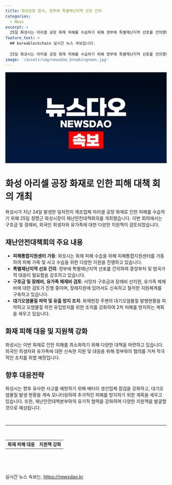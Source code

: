 ```yaml
---
title: 화성공장 참사, 정부에 특별재난지역 선포 건의
categories:
  - News
excerpt: >
  25일 화성시는 아리셀 공장 화재 피해를 수습하기 위해 정부에 특별재난지역 선포를 건의했다. 화성시청에는 피해통합지원센터를 설치하여 유가족 지원과 사고 수습을 지원하고 있으며, 외국인 피해자들을 위해 유가족 대기실을 마련하고 있는 것으로 알려졌다. 또한, 사망자 구호금과 장례비 선지원, 유가족 체재비 지원을 검토 중이며, 화재현장 주변 대기오염물질 발행을 지속 파악하고 유사사고 방지를 위한 조치를 취할 예정이다. 23명 사망 및 8명 중경상자를 포함한 31명의 사상자가 발생한 이번 화재에 대한 대책이 시급한 상황임을 감안하여, 정부 및 지자체가 적극적으로 대응할 필요가 있다고 밝혀졌다.
feature_text: >
  ## koreablockchain 실시간 뉴스 속보입니다.

  25일 화성시는 아리셀 공장 화재 피해를 수습하기 위해 정부에 특별재난지역 선포를 건의했다. 화성시청에는 피해통합지원센터를 설치하여 유가족 지원과 사고 수습을 지원하고 있으며, 외국인 피해자들을 위해 유가족 대기실을 마련하고 있는 것으로 알려졌다. 또한, 사망자 구호금과 장례비 선지원, 유가족 체재비 지원을 검토 중이며, 화재현장 주변 대기오염물질 발행을 지속 파악하고 유사사고 방지를 위한 조치를 취할 예정이다. 23명 사망 및 8명 중경상자를 포함한 31명의 사상자가 발생한 이번 화재에 대한 대책이 시급한 상황임을 감안하여, 정부 및 지자체가 적극적으로 대응할 필요가 있다고 밝혀졌다.
image: '/assets/img/newsdao_breakingnews.jpg'
---
```


<p><img src="/assets/img/newsdao_breakingnews.jpg" alt="koreablockchain 속보" /></p>

<h1>화성 아리셀 공장 화재로 인한 피해 대책 회의 개최</h1>

<p data-ke-size="size16">화성시가 지난 24일 발생한 일차전지 제조업체 아리셀 공장 화재로 인한 피해를 수습하기 위해 25일 정명근 화성시장이 재난안전대책회의를 개최했습니다. 이번 회의에서는 구호금 및 장례비, 외국인 희생자와 유가족에 대한 다양한 지원책이 검토되었습니다.</p>

<h2 data-ke-size="size26">재난안전대책회의 주요 내용</h2>

<ul>
<li><b>피해통합지원센터 가동</b>: 화성시는 화재 피해 수습을 위해 피해통합지원센터를 가동하여 피해 가족 및 사고 수습을 위한 다양한 지원을 진행하고 있습니다.</li>
<li><b>특별재난지역 선포 건의</b>: 정부에 특별재난지역 선포를 건의하여 중앙부처 및 범국가적 대응이 필요함을 강조하고 있습니다.</li>
<li><b>구호금 및 장례비, 유가족 체재비 검토</b>: 사망자 구호금과 장례비 선지원, 유가족 체재비에 대한 검토가 진행 중이며, 장례지원에 있어서도 신속하고 철저한 지원체계를 구축하고 있습니다.</li>
<li><b>대기오염물질 파악 및 유출 방지 조치</b>: 화재현장 주변의 대기오염물질 발행현황을 파악하고 오염물질 하천 유입방지를 위한 조치를 강화하여 2차 피해를 방지하는 계획을 세우고 있습니다.</li>
</ul>

<h2 data-ke-size="size26">화재 피해 대응 및 지원책 강화</h2>

<p data-ke-size="size16">화성시는 이번 화재로 인한 피해를 최소화하기 위해 다양한 대책을 마련하고 있습니다. 외국인 희생자와 유가족에 대한 신속한 지원 및 대응을 위해 정부와의 협의를 거쳐 적극적인 조치를 취할 예정입니다.</p>

<h2 data-ke-size="size26">향후 대응전략</h2>

<p data-ke-size="size16">화성시는 향후 유사한 사고를 예방하기 위해 배터리 생산업체 점검을 강화하고, 대기오염물질 발생 현황을 계속 모니터링하여 추가적인 피해를 방지하기 위한 계획을 세우고 있습니다. 또한, 재난안전대책본부와의 유기적 협력을 강화하여 다양한 지원책을 발굴할 것으로 예상됩니다.</p>

<p data-ke-size="size16">&nbsp;</p>

<hr>

<p data-ke-size="size16">&nbsp;</p>

<table>
<tbody>
<tr>
<td style="text-align: center; height: 17px;"><b>화재 피해 대응</b></td>
<td style="text-align: center; height: 17px;"><b>지원책 강화</b></td>
</tr>
</tbody>
</table>

<p data-ke-size="size16">&nbsp;</p>

<p data-ke-size="size16">&nbsp;</p>
실시간 뉴스 속보는, <a href="https://newsdao.kr" rel="dofollow">https://newsdao.kr</a>


